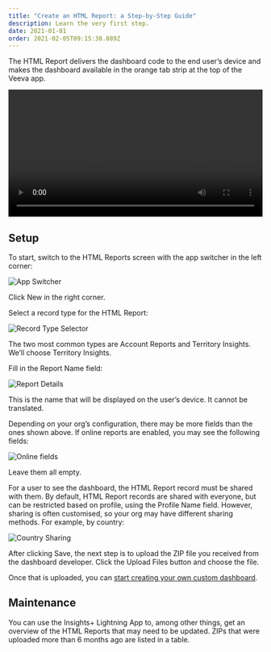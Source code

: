 ```yaml
---
title: "Create an HTML Report: a Step-by-Step Guide"
description: Learn the very first step.
date: 2021-01-01
order: 2021-02-05T09:15:38.889Z
---
```


The HTML Report delivers the dashboard code to the end user’s device and makes the dashboard available in the orange tab strip at the top of the Veeva app.

<video width="100%" controls>
  <source src="/static/video/dashboard-html-report.mov" type="video/mp4">
</video>

## Setup

To start, switch to the HTML Reports screen with the app switcher in the left corner:

![App Switcher](/static/img/dashboard-html-report-01.png "App Switcher")

Click New in the right corner.

Select a record type for the HTML Report:

![Record Type Selector](/static/img/dashboard-html-report-02.png "Record Type Selector")

The two most common types are Account Reports and Territory Insights. We’ll choose Territory Insights.

Fill in the Report Name field:

![Report Details](/static/img/dashboard-html-report-03.png "Report Details")

This is the name that will be displayed on the user’s device. It cannot be translated.

Depending on your org’s configuration, there may be more fields than the ones shown above. If online reports are enabled, you may see the following fields:

![Online fields](/static/img/dashboard-html-report-04.png "Online fields")

Leave them all empty.

For a user to see the dashboard, the HTML Report record must be shared with them. By default, HTML Report records are shared with everyone, but can be restricted based on profile, using the Profile Name field. However, sharing is often customised, so your org may have different sharing methods. For example, by country:

![Country Sharing](/static/img/dashboard-html-report-05.png "Country Sharing")

After clicking Save, the next step is to upload the ZIP file you received from the dashboard developer. Click the Upload Files button and choose the file.

Once that is uploaded, you can [start creating your own custom dashboard](/guides/create-a-layout-and-tabs-a-step-by-step-guide).

## Maintenance

You can use the Insights+ Lightning App to, among other things, get an overview of the HTML Reports that may need to be updated. ZIPs that were uploaded more than 6 months ago are listed in a table.